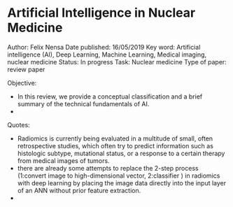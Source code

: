 # Artificial Intelligence in Nuclear Medicine

Author: Felix Nensa 
Date published: 16/05/2019
Key word: Artificial intelligence (AI), Deep Learning, Machine Learning, Medical imaging, nuclear medicine
Status: In progress
Task: Nuclear medicine
Type of paper: review paper

Objective:

- In this review, we provide a conceptual classification and a brief summary of the technical fundamentals of AI.
- 

Quotes:

- Radiomics is currently being evaluated in a multitude of small, often retrospective studies, which often try to predict information such as histologic subtype, mutational status, or a response to a certain therapy from medical images of tumors.
- there are already some attempts to replace the 2-step process (1:convert image to high-dimensional vector,  2:classifier ) in radiomics with deep learning by placing the image data directly into the input layer of an ANN without prior feature extraction.
-